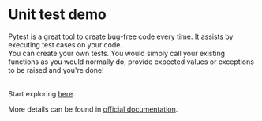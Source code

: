 # Unit test demo

Pytest is a great tool to create bug-free code every time.
It assists by executing test cases on your code.<br>
You can create your own tests.
You would simply call your existing functions as you would normally do, provide expected values or exceptions to be raised and you're done!<br><br>

Start exploring <a href="https://github.com/rusheelshukla/unit-test-demo/blob/main/test_cases.py">here</a>.<br>

More details can be found in <a href="https://docs.pytest.org/">official documentation</a>.
